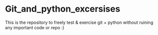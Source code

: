 # Git_and_python_excersises
This is the repository to freely test &amp; exercise git + python without ruining any important code or repo :)
